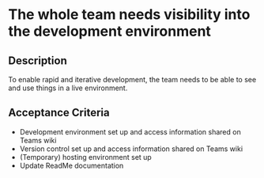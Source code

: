# The whole team needs visibility into the development environment

## Description

To enable rapid and iterative development, the team needs to be able to see and use things in a live environment.

## Acceptance Criteria

- Development environment set up and access information shared on Teams wiki
- Version control set up and access information shared on Teams wiki
- (Temporary) hosting environment set up
- Update ReadMe documentation
